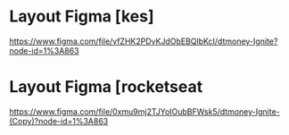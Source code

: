 # Layout Figma [kes]
https://www.figma.com/file/vfZHK2PDvKJdObEBQlbKcI/dtmoney-Ignite?node-id=1%3A863

# Layout Figma [rocketseat
https://www.figma.com/file/0xmu9mj2TJYoIOubBFWsk5/dtmoney-Ignite-(Copy)?node-id=1%3A863